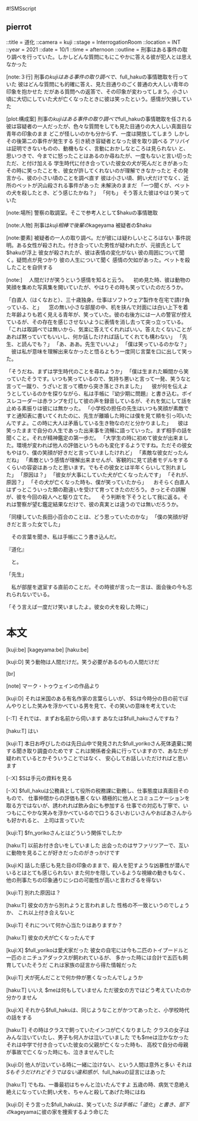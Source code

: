 #!SMSscript

## pierrot

::title = 道化
::camera = kuji
::stage = InterrogationRoom
::location = INT
::year = 2021
::date = 10/1
::time = afternoon
::outline = 刑事はある事件の取り調べを行っていた。しかしどんな質問にもにこやかに答える彼が犯人とは思えなかった

[note:３行]
刑事の$kujiはある事件の取り調べで、$full_hakuの事情聴取を行っていた
彼はどんな質問にも的確に答え、見た目通りのごく普通の大人しい青年の印象を抱かせた
だがある質問への返答で、その印象が変わってしまう。小さい頃に大切にしていた犬が亡くなったときに彼は笑ったという。感情が欠損していた

[plot:構成案]
刑事の$kujiはある事件の取り調べで$full_hakuの事情聴取を任される
彼は容疑者の一人だったが、色々な質問をしても見た目通りの大人しい真面目な青年の印象のまま
どこが怪しいのかも分からず、一度は開放してしまう
しかしその後第二の事件が発生する
引き続き容疑者となった彼を取り調べる
アリバイは証明できないものの、動機もなく、言動におかしなところは見られない
と、思いつきで、今までに怒ったことはあるのか尋ねたが、一度もないと言い切った
ただ、と付け加える
学生時代に付き合っていた彼女の犬が死んだときがあった
その時に笑ったことを、彼女が許してくれないのが理解できなかったと
その発言から、彼の小さい頃のことを調べ直す
彼は小さい頃、飼い犬だけでなく、近所のペットが沢山殺される事件があった
未解決のままだ
「一つ聞くが、ペットの犬を殺したとき、どう感じたかね？」
「何も」
そう答えた彼はやはり笑っていた

[note:場所]
警察の取調室。そこで参考人として$hakuの事情聴取

[note:人物]
刑事は$kuji
相棒で後輩の$kageyama
被疑者の$haku

[note:要素]
被疑者の一人の取り調べ。だが彼には疑わしいところはない
事件説明。ある女性が殺された。付き合っていた男性が疑われたが、元彼氏として$hakuが浮上
彼女が殺されたが、彼は表情の変化がない
彼の周囲について聞く。疑問点が見つかり
彼の人生について聞く
感情の欠如があった。ペットを殺したことを自供する

[note:]
　人間だけが笑うという感情を知ると云う。
　初め見た時、彼は動物の笑顔を集めた写真集を開いていたが、やはりその時も笑っていたのだろうか。

「白直人（はくなおと）、三十歳独身。仕事はソフトウェア製作を在宅で請け負っている、と」
　窓の無い小さな部屋の中、机を挟んで対面には白い上下を着た年齢よりも若く見える青年が、笑っていた。彼の右後方には一人の警官が控えているが、その存在を感じさせないように表情を消し去って突っ立っている。
「これは取調べでは無いから、気楽に答えてくれればいい。答えたくないことがあれば黙っていてもいいし、何か話したければ話してくれても構わない」
「先生、と読んでも？」
「あ、ああ。先生でいいよ」
「僕は笑っているのかな？」
　彼は私が意味を理解出来なかったと悟るともう一度同じ言葉を口に出して笑った。

「そうだね、まずは学生時代のことを尋ねようか」
「僕は生まれた瞬間から笑っていたそうです。いつも笑っているので、気持ち悪いと言って一発、笑うなと言って一蹴り、うざいと言って橋から突き落とされました」
　彼が何を伝えようとしているのかを探りながら、私は手帳に『幼少期に問題』と書き込む。ボイスレコーダーは赤ランプを灯して彼の声を録音しているが、それを気にして話を止める素振りは彼には無かった。
「小学校の担任の先生はいつも笑顔が素敵ですと通知表に書いてくれたのに、先生が離婚した時には僕を見て頬を引っ叩いたんですよ。この時に大人は矛盾している生き物なのだと分かりました」
　彼は笑ったままで自分の人生であった出来事を流暢に語っていった。まず相手の話を聞くこと。それが精神鑑定の第一歩だ。
「大学生の時に初めて彼女が出来ました。環境が変われば他人の評価というものも変化するようですね。ただその彼女もやはり、僕の笑顔が好きだと言っていましたけれど」
「素敵な彼女だったんだね」
「素敵という感情が理解出来ませんが、客観的に見て読者モデルをするくらいの容姿はあったと思います。でもその彼女とは半年くらいして別れました」
「原因は？」
「彼女が大事にしていた犬が亡くなったんです」
「それが、原因？」
「その犬が亡くなった時も、僕が笑っていたから」
　おそらく白直人はずっとこういった類の勘違いを受けて育ってきたのだろう。きっとその誤解が、彼を今回の殺人へと駆り立てた。
　そう判断を下そうとして我に返る。それは警察が望む鑑定結果なだけで、彼の真実とは違うのでは無いだろうか。

「同棲していた長田小百合のことは、どう思っていたのかな」
「僕の笑顔が好きだと言った女でした」

　その言葉を聞き、私は手帳にこう書き込んだ。


『道化』


　と。

「先生」

　私が部屋を退室する直前のことだ。その時彼が言った一言は、面会後の今も忘れられないでいる。

「そう言えば一度だけ笑いましたよ。彼女の犬を殺した時に」

# 本文

[kuji:be]
[kageyama:be]
[haku:be]

[kuji:D]
笑う動物は人間だけだ。笑う必要があるのもの人間だけだ

[br]

[note]
マーク・トゥウェインの作品より

[kuji:D]
それは米国のある有名作家の言葉らしいが、
$Sは今時分の目の前でぼんやりとした笑みを浮かべている男を見て、その笑いの意味を考えていた

[-:T]
それでは、まずお名前から伺います
あなたは$full_hakuさんですね？

[haku:T]
はい

[kuji:T]
本日お呼びしたのは先日山中で発見された$full_yorikoさん死体遺棄に関する聞き取り調査のためです
これは関係者全員に行っていますので、あなたが疑われているとかそういうことではなく、
安心してお話しいただければと思います

[-:X]
$Sは手元の資料を見る

[-:X]
$full_hakuは公務員として役所の税務課に勤務し、仕事態度は真面目そのもので、
仕事仲間からの評価も悪くない
積極的に他人とコミュニケーションを取る方ではないが、誘われれば飲み会にも参加する
仕事での対応も丁寧で、いつもにこやかな笑みを浮かべているので口うるさいおじいさんやおばあさんからも好かれると、
上司は言っていた

[kuji:T]
$fn_yorikoさんとはどういう関係でしたか

[haku:T]
以前お付き合いをしていました
出会ったのはサファリツアーで、互いに動物を見ることが好きだったのがきっかけです

[kuji:K]
話した感じも見た目の印象のままで、殺人を犯すような凶暴性が潜んでいるとはとても感じられない
また何かを隠しているような視線の動きもなく、他の刑事たちの印象通りにシロの可能性が高いと言わざるを得ない

[kuji:T]
別れた原因は？

[haku:T]
彼女の方から別れようと言われました
性格の不一致というのでしょうか、
これ以上付き合えないと

[kuji:T]
それについて何か心当たりはありますか？

[haku:T]
彼女の犬が亡くなったんです

[kuji:X]
$full_yorikoは愛犬家だった
彼女の自宅には今も二匹のトイプードルと一匹のミニチュアダックスが飼われているが、
多かった時には合計で五匹も飼育していたそうだ
これは家族の証言から得た情報だった

[kuji:T]
犬が死んだことで何か仲が悪くなったんでしょうか

[haku:T]
いいえ
$meは何もしていません
ただ彼女の方ではどう考えていたのか分かりません

[kuji:X]
それから$full_hakuは、同じようなことがかつてあったと、小学校時代の話をする

[haku:T]
その時はクラスで飼っていたインコが亡くなりました
クラスの女子はみんな泣いていたし、男子も何人かは泣いていました
でも$meは泣かなかった
それは中学で付き合っていた彼女の父親が亡くなった時も、
高校で自分の母親が事故で亡くなった時にも、泣きませんでした

[kuji:D]
他人が泣いている時に一緒に泣けない、という人間は意外と多い
それは$Sもそうだ
けれどそうではない違和感が、$full_hakuの証言にはあった

[haku:T]
でもね、一番最初はちゃんと泣いたんですよ
五歳の時、病気で息絶え絶えになっていた飼い犬を、ちゃんと殺してあげた時にはね

[kuji:D]
そう言った$full_hakuは、笑っていた
$Sは手帳に「道化」と書き、部下の$kageyamaに彼の家を捜索するよう命じた

